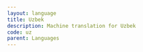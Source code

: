 ```yaml
---
layout: language
title: Uzbek
description: Machine translation for Uzbek
code: uz
parent: Languages
---
```


